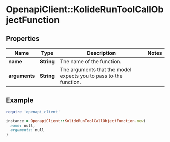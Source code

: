 # OpenapiClient::KolideRunToolCallObjectFunction

## Properties

| Name | Type | Description | Notes |
| ---- | ---- | ----------- | ----- |
| **name** | **String** | The name of the function. |  |
| **arguments** | **String** | The arguments that the model expects you to pass to the function. |  |

## Example

```ruby
require 'openapi_client'

instance = OpenapiClient::KolideRunToolCallObjectFunction.new(
  name: null,
  arguments: null
)
```

